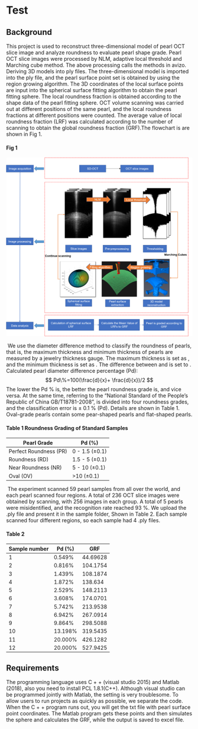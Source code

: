 # Test



## Background

This project is used to reconstruct three-dimensional model of pearl OCT slice image and analyze roundness to evaluate pearl shape grade. Pearl OCT slice images were processed by NLM, adaptive local threshold and Marching cube method. The above processing calls the methods in avizo. Deriving 3D models into ply files. The three-dimensional model is imported into the ply file, and the pearl surface point set is obtained by using the region growing algorithm. The 3D coordinates of the local surface points are input into the spherical surface fitting algorithm to obtain the pearl fitting sphere. The local roundness fraction is obtained according to the shape data of the pearl fitting sphere. OCT volume scanning was carried out at different positions of the same pearl, and the local roundness fractions at different positions were counted. The average value of local roundness fraction (LRF) was calculated according to the number of scanning to obtain the global roundness fraction (GRF).The flowchart is are shown in Fig 1.

#### Fig 1

![image](https://github.com/wodouwudi/md_test/blob/main/Flowchart.png)

​	We use the diameter difference method to classify the roundness of pearls, that is, the maximum thickness and minimum thickness of pearls are measured by a jewelry thickness gauge. The maximum thickness is set as , and the minimum thickness is set as . The difference between and is set to . Calculated pearl diameter difference percentage (Pd):
$$
Pd\%=100(\frac{d}{x}+ \frac{d}{x})/2
$$
The lower the Pd % is, the better the pearl roundness grade is, and vice versa. At the same time, referring to the “National Standard of the People’s Republic of China GB/T18781-2008”, is divided into four roundness grades, and the classification error is ± 0.1 % (Pd). Details are shown in Table 1. Oval-grade pearls contain some pear-shaped pearls and flat-shaped pearls.

#### Table 1 Roundness Grading of Standard Samples

| Pearl Grade             | Pd (%)         |
| ----------------------- | -------------- |
| Perfect Roundness  (PR) | 0 - 1.5 (±0.1) |
| Roundness (RD)          | 1.5 - 5 (±0.1) |
| Near Roundness  (NR)    | 5 - 10 (±0.1)  |
| Oval (OV)               | >10 (±0.1)     |

​	The experiment scanned 59 pearl samples from all over the world, and each pearl scanned four regions. A total of 236 OCT slice images were obtained by scanning, with 256 images in each group. A total of 5 pearls were misidentified, and the recognition rate reached 93 %. We upload the .ply file and present it in the sample folder, Shown in Table 2. Each sample scanned four different regions, so each sample had 4 .ply files.

#### Table 2

| Sample number | Pd (%)  | GRF      |
| :------------ | ------- | -------- |
| 1             | 0.549%  | 44.69628 |
| 2             | 0.816%  | 104.1754 |
| 3             | 1.439%  | 108.1874 |
| 4             | 1.872%  | 138.634  |
| 5             | 2.529%  | 148.2113 |
| 6             | 3.608%  | 174.0701 |
| 7             | 5.742%  | 213.9538 |
| 8             | 6.942%  | 267.0914 |
| 9             | 9.864%  | 298.5088 |
| 10            | 13.198% | 319.5435 |
| 11            | 20.000% | 426.1282 |
| 12            | 20.000% | 527.9425 |



## Requirements

The programming language uses C + + (visual studio 2015) and Matlab (2018), also you need to install PCL 1.8.1(C++). Although visual studio can be programmed jointly with Matlab, the setting is very troublesome. To allow users to run projects as quickly as possible, we separate the code. When the C + + program runs out, you will get the txt file with pearl surface point coordinates. The Matlab program gets these points and then simulates the sphere and calculates the GRF, while the output is saved to excel file.
